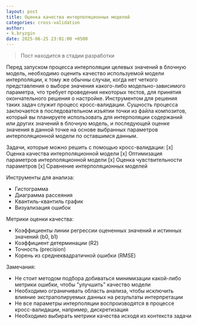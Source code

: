 ```yaml
---
layout: post
title: Оценка качества интерполяционных моделей
categories: cross-validation
author:
- k.bryzgin
date: 2025-06-25 23:01:00 +0500
---
```


> Пост находится в стадии разработки

Перед запуском процесса интерполяции целевых значений в блочную модель, необходимо оценить качество используемой модели интерполяции, к тому же обычны случаи, когда нет четкого представления о выборе значения какого-либо модельно-зависимого параметра, что требует проведения некоторых тестов, для принятия окончательного решения о настройке. Инструментом для решения таких задач служит процесс кросс-валидации. Сущность процесса заключается в последовательном изъятии точки из файла композитов, который вы планируете использовать для интерполяции содержаний или других значений в блочную модель, и последующей оценке значения в данной точке на основе выбранных параметров интерполяционной модели по оставшимся данным.

Задачи, которые можно решить с помощью кросс-валидации:
[x] Оценка качества интерполяционной модели
[x] Оптимизация параметров интерполяционной модели
[x] Оценка чувствительности параметров
[x] Сравнение интерполяционных моделей

Инструменты для анализа:
* Гистограмма
* Диаграмма рассеяния
* Квантиль-квантиль график
* Визуализация ошибок

Метрики оценки качества:
* Коэффициенты линии регрессии оцененных значений и истинных значений (b0, b1)
* Коэффициент детерминации (R2)
* Точность (precision)
* Корень из среднеквадратичной ошибки (RMSE)

Замечания:
* Не стоит методом подбора добиваться минимизации какой-либо метрики ошибки, чтобы "улучшить" качество модели
* Необходимо ограничивать область анализа, чтобы исключить влияние экстраполируемых данных на результаты интерпретации
* Не все параметры интерполяции воспроизводятся в процессе кросс-валидации, например, дискретизация
* Необходимо выбирать метрики качества исходя из контекста задачи